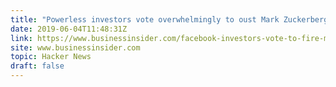 ```yaml
---
title: "Powerless investors vote overwhelmingly to oust Mark Zuckerberg as chairman"
date: 2019-06-04T11:48:31Z
link: https://www.businessinsider.com/facebook-investors-vote-to-fire-mark-zuckerberg-as-chairman-2019-6?utm_medium=RSS&utm_source=hune
site: www.businessinsider.com
topic: Hacker News
draft: false
---
```

